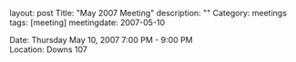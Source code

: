 layout: post
Title: "May 2007 Meeting"
description: ""
Category: meetings
tags: [meeting]
meetingdate: 2007-05-10

Date: Thursday May 10, 2007 7:00 PM - 9:00 PM                                    
Location: Downs 107                                         
